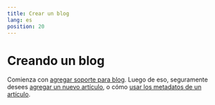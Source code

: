 ```yaml
---
title: Crear un blog
lang: es
position: 20
---
```


# Creando un blog

Comienza con [agregar soporte para blog](/docs/learn/create-a-blog/add-blog-support.md). Luego de eso, seguramente desees [agregar un nuevo artículo](/docs/learn/create-a-blog/generate-new-blog-posts.md), o cómo [usar los metadatos de un artículo](/docs/learn/create-a-blog/use-blog-post-data-in-template.md).
